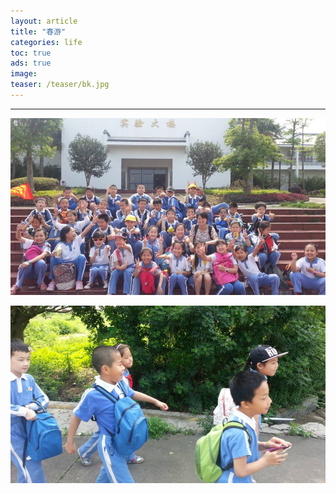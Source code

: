 ```yaml
---
layout: article
title: "春游"
categories: life
toc: true
ads: true
image:
teaser: /teaser/bk.jpg
---
```


---


![df](https://github.com/storage201602/storage201602/blob/master/chenyifan2016/_posts/life/2016-04-29-1053life.md/0429_86.jpg?raw=true)

![df](https://github.com/storage201602/storage201602/blob/master/chenyifan2016/_posts/life/2016-04-29-1053life.md/0429_87.jpg?raw=true)

